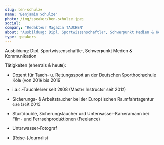 ```yaml
---
slug: ben-schulze
name: "Benjamin Schulze"
photo: /img/speaker/ben-schulze.jpeg
social:
company: "Redakteur Magazin TAUCHEN"
about: "Ausbildung: Dipl. Sportwissenschaftler, Schwerpunkt Medien & Kommunikation, passionater Taucher und Instruktor"
type: speakers
---
```


Ausbildung: Dipl. Sportwissenschaftler, Schwerpunkt Medien & Kommunikation

Tätigkeiten (ehemals & heute): 
* Dozent für Tauch- u. Rettungssport an der Deutschen Sporthochschule Köln (von 2016 bis 2019)

* i.a.c.-Tauchlehrer seit 2008 (Master Instructor seit 2012)

* Sicherungs- & Arbeitstaucher bei der Europäischen Raumfahrtagentur esa (seit 2012)

* Stuntdouble, Sicherungstaucher und Unterwasser-Kameramann bei Film- und Fernsehproduktionen (Freelance)

* Unterwasser-Fotograf 

* (Reise-)Journalist
